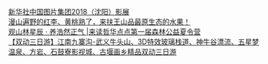   
[新华社中国图片集团2018（沈阳）影展](http://www.dianyue.me/archives/523/p6asyg8r98cnkene/)  
[漫山遍野的红李、黄桃熟了，来扶王山品最原生态的水果！](http://www.dianyue.me/archives/657/mazqauu7p7l347go/)  
[观山林星辰 · 养浩然正气  |来读哲华点点第一届森林公益夏令营](http://www.dianyue.me/archives/150/h8452exdefmcpiu5/)  
[【双动三日游】江南九寨沟-武义牛头山、3D特效玻璃栈道、神牛谷漂流、五星梦温泉、方岩、石鼓寮影视城、古堰画乡精品双动三日游](http://www.dianyue.me/archives/350/a1rmsdqdc2jvicsb/)